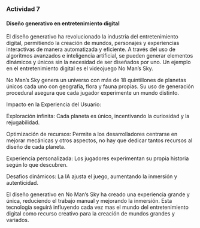 ### Actividad 7

#### Diseño generativo en entretenimiento digital

El diseño generativo ha revolucionado la industria del entretenimiento digital, permitiendo la creación de mundos, personajes y experiencias interactivas de manera automatizada y eficiente. A través del uso de algoritmos avanzados e inteligencia artificial, se pueden generar elementos dinámicos y únicos sin la necesidad de ser diseñados por uno. Un ejemplo en el entretenimiento digital es el videojuego No Man’s Sky.

No Man’s Sky genera un universo con más de 18 quintillones de planetas únicos cada uno con geografía, flora y fauna propias. Su uso de generación procedural asegura que cada jugador experimente un mundo distinto.

Impacto en la Experiencia del Usuario:

Exploración infinita: Cada planeta es único, incentivando la curiosidad y la rejugabilidad.

Optimización de recursos: Permite a los desarrolladores centrarse en mejorar mecánicas y otros aspectos, no hay que dedicar tantos recursos al diseño de cada planeta.

Experiencia personalizada: Los jugadores experimentan su propia historia según lo que descubren.

Desafíos dinámicos: La IA ajusta el juego, aumentando la inmersión y autenticidad.

El diseño generativo en No Man’s Sky ha creado una experiencia grande y única, reduciendo el trabajo manual y mejorando la inmersión. Esta tecnología seguirá influyendo cada vez mas el mundo del entretenimiento digital como recurso creativo para la creación de mundos grandes y variados.
